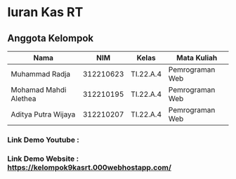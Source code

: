 # Iuran Kas RT

## Anggota Kelompok <br>

| Nama                      | NIM       | Kelas     | Mata Kuliah     |
| ------------------------- | --------- | --------- | --------------- |
| Muhammad Radja            | 312210623 | TI.22.A.4 | Pemrograman Web |
| Mohamad Mahdi Alethea     | 312210195 | TI.22.A.4 | Pemrograman Web |
| Aditya Putra Wijaya       | 312210207 | TI.22.A.4 | Pemrograman Web |

### Link Demo Youtube : 

### Link Demo Website : https://kelompok9kasrt.000webhostapp.com/
